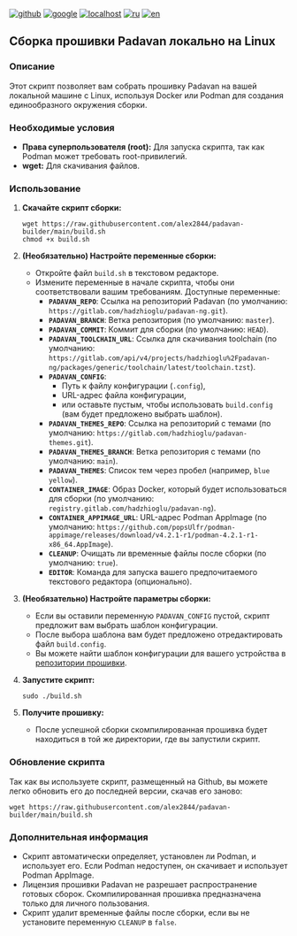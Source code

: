 [![github](https://img.shields.io/badge/GITHUB-builder-red.svg)](github.md)
[![google](https://img.shields.io/badge/GOOGLE-builder-red.svg)](google.md)
[![localhost](https://img.shields.io/badge/LOCALHOST-builder-green.svg)](localhost.md)
[![ru](https://img.shields.io/badge/lang-ru-green)](localhost.md)
[![en](https://img.shields.io/badge/lang-en-white)](../en-US/localhost.md)

## Сборка прошивки Padavan локально на Linux

### Описание

Этот скрипт позволяет вам собрать прошивку Padavan на вашей локальной машине с Linux, используя Docker или Podman для создания единообразного окружения сборки.

### Необходимые условия

* **Права суперпользователя (root):** Для запуска скрипта, так как Podman может требовать root-привилегий.
* **wget:** Для скачивания файлов.

### Использование

1. **Скачайте скрипт сборки:**

    ``` shell
    wget https://raw.githubusercontent.com/alex2844/padavan-builder/main/build.sh
    chmod +x build.sh
    ```

2. **(Необязательно) Настройте переменные сборки:**

    * Откройте файл `build.sh` в текстовом редакторе.
    * Измените переменные в начале скрипта, чтобы они соответствовали вашим требованиям. Доступные переменные:
       * **`PADAVAN_REPO`**: Ссылка на репозиторий Padavan (по умолчанию: `https://gitlab.com/hadzhioglu/padavan-ng.git`).
       * **`PADAVAN_BRANCH`**: Ветка репозитория (по умолчанию: `master`).
       * **`PADAVAN_COMMIT`**: Коммит для сборки (по умолчанию: `HEAD`).
       * **`PADAVAN_TOOLCHAIN_URL`**: Ссылка для скачивания toolchain (по умолчанию: `https://gitlab.com/api/v4/projects/hadzhioglu%2Fpadavan-ng/packages/generic/toolchain/latest/toolchain.tzst`).
       * **`PADAVAN_CONFIG`**:
         * Путь к файлу конфигурации (`.config`),
          * URL-адрес файла конфигурации,
          * или оставьте пустым, чтобы использовать `build.config` (вам будет предложено выбрать шаблон).
       * **`PADAVAN_THEMES_REPO`**: Ссылка на репозиторий с темами (по умолчанию: `https://gitlab.com/hadzhioglu/padavan-themes.git`).
       * **`PADAVAN_THEMES_BRANCH`**: Ветка репозитория с темами (по умолчанию: `main`).
       * **`PADAVAN_THEMES`**: Список тем через пробел (например, `blue yellow`).
       * **`CONTAINER_IMAGE`**: Образ Docker, который будет использоваться для сборки (по умолчанию: `registry.gitlab.com/hadzhioglu/padavan-ng`).
       * **`CONTAINER_APPIMAGE_URL`**: URL-адрес Podman AppImage (по умолчанию: `https://github.com/popsUlfr/podman-appimage/releases/download/v4.2.1-r1/podman-4.2.1-r1-x86_64.AppImage`).
       * **`CLEANUP`**: Очищать ли временные файлы после сборки (по умолчанию: `true`).
       * **`EDITOR`**: Команда для запуска вашего предпочитаемого текстового редактора (опционально).

3. **(Необязательно) Настройте параметры сборки:**

    * Если вы оставили переменную `PADAVAN_CONFIG` пустой, скрипт предложит вам выбрать шаблон конфигурации.
    * После выбора шаблона вам будет предложено отредактировать файл `build.config`.
    * Вы можете найти шаблон конфигурации для вашего устройства в [репозитории прошивки](https://gitlab.com/hadzhioglu/padavan-ng/-/tree/master/trunk/configs/templates).

4. **Запустите скрипт:**

    ``` shell
    sudo ./build.sh
    ```

5. **Получите прошивку:**
    * После успешной сборки скомпилированная прошивка будет находиться в той же директории, где вы запустили скрипт.

### Обновление скрипта

Так как вы используете скрипт, размещенный на Github, вы можете легко обновить его до последней версии, скачав его заново:

``` shell
wget https://raw.githubusercontent.com/alex2844/padavan-builder/main/build.sh
```

### Дополнительная информация

* Скрипт автоматически определяет, установлен ли Podman, и использует его. Если Podman недоступен, он скачивает и использует Podman AppImage.
* Лицензия прошивки Padavan не разрешает распространение готовых сборок. Скомпилированная прошивка предназначена только для личного пользования.
* Скрипт удалит временные файлы после сборки, если вы не установите переменную `CLEANUP` в `false`.
